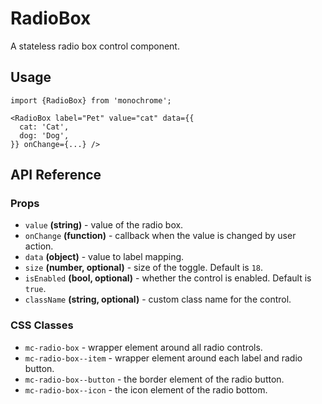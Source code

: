 # RadioBox

A stateless radio box control component.

## Usage

    import {RadioBox} from 'monochrome';

    <RadioBox label="Pet" value="cat" data={{
      cat: 'Cat',
      dog: 'Dog',
    }} onChange={...} />

## API Reference

### Props


* `value` **(string)** - value of the radio box.
* `onChange` **(function)** - callback when the value is changed by user action.
* `data` **(object)** - value to label mapping.
* `size` **(number, optional)** - size of the toggle. Default is `18`.
* `isEnabled` **(bool, optional)** - whether the control is enabled. Default is `true`.
* `className` **(string, optional)** - custom class name for the control.


### CSS Classes

* `mc-radio-box` - wrapper element around all radio controls.
* `mc-radio-box--item` - wrapper element around each label and radio button.
* `mc-radio-box--button` - the border element of the radio button.
* `mc-radio-box--icon` - the icon element of the radio bottom.
